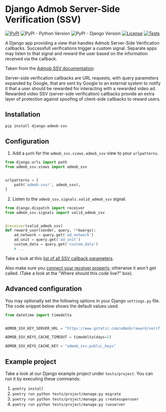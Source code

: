 # Django Admob Server-Side Verification (SSV)

[![PyPI][pypi-image]][pypi-url]
![PyPI - Python Version][python-image]
![PyPI - Django Version][django-image]
[![License][license-image]][license-url]
[![Tests][tests-image]][tests-url]

[pypi-image]: https://img.shields.io/pypi/v/django-admob-ssv
[pypi-url]: https://pypi.org/project/django-admob-ssv/
[python-image]: https://img.shields.io/pypi/pyversions/django-admob-ssv
[django-image]: https://img.shields.io/pypi/djversions/django-admob-ssv
[license-image]: https://img.shields.io/pypi/l/django-admob-ssv
[license-url]: https://github.com/DoctorJohn/django-admob-ssv/blob/master/LICENSE
[tests-image]: https://github.com/DoctorJohn/django-admob-ssv/workflows/Tests/badge.svg
[tests-url]: https://github.com/DoctorJohn/django-admob-ssv/actions

A Django app providing a view that handles Admob Server-Side Verification callbacks. Successfull verifications trigger a custom signal. Separate apps may listen to that signal and reward the user based on the information received via the callback.

Taken from the [Admob SSV documentation](https://developers.google.com/admob/android/rewarded-video-ssv):

Server-side verification callbacks are URL requests, with query parameters expanded by Google, that are sent by Google to an external system to notify it that a user should be rewarded for interacting with a rewarded video ad. Rewarded video SSV (server-side verification) callbacks provide an extra layer of protection against spoofing of client-side callbacks to reward users.

## Installation

```sh
pip install django-admob-ssv
```

## Configuration

1. Add a `path` for the `admob_ssv.views.admob_ssv` view to your `urlpatterns`.

```python
from django.urls import path
from admob_ssv.views import admob_ssv


urlpatterns = [
    path('admob-ssv/', admob_ssv),
]
```

2. Listen to the `admob_ssv.signals.valid_admob_ssv` signal.

```python
from django.dispatch import receiver
from admob_ssv.signals import valid_admob_ssv


@receiver(valid_admob_ssv)
def reward_user(sender, query, **kwargs):
    ad_network = query.get('ad_network')
    ad_unit = query.get('ad_unit')
    custom_data = query.get('custom_data')
    # ...
```

Take a look at this [list of all SSV callback parameters](https://developers.google.com/admob/android/rewarded-video-ssv).

Also make sure you [connect your receiver properly](https://docs.djangoproject.com/en/2.2/topics/signals/#connecting-receiver-functions), otherwise it won't get called. (Take a look at the "Where should this code live?" box).

## Advanced configuration

You may optionally set the following options in your Django `settings.py` file.
The code snippet below shows the default values used.

```python
from datetime import timedelta


ADMOB_SSV_KEY_SERVER_URL = "https://www.gstatic.com/admob/reward/verifier-keys.json",

ADMOB_SSV_KEYS_CACHE_TIMEOUT = timedelta(days=1)

ADMOB_SSV_KEYS_CACHE_KEY = "admob_ssv.public_keys"
```

## Example project

Take a look at our Django example project under `tests/project`.
You can run it by executing these commands:

1. `poetry install`
2. `poetry run python tests/project/manage.py migrate`
3. `poetry run python tests/project/manage.py createsuperuser`
4. `poetry run python tests/project/manage.py runserver`
